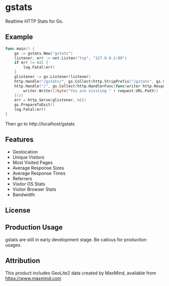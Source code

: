 # gstats

Realtime HTTP Stats for Go.

## Example

```go
func main() {
	gs := gstats.New("gstats")
	listener, err := net.Listen("tcp", "127.0.0.1:80")
	if err != nil {
		log.Fatal(err)
	}
	glistener := gs.Listener(listener)
	http.Handle("/gstats/", gs.Collect(http.StripPrefix("/gstats", gs.Show())))
	http.Handle("/", gs.Collect(http.HandlerFunc(func(writer http.ResponseWriter, request *http.Request) {
		writer.Write([]byte("You are visiting " + request.URL.Path))
	})))
	err = http.Serve(glistener, nil)
	gs.PrepareToExit()
	log.Fatal(err)
}
```

Then go to http://localhost/gstats


## Features

* Geolocation
* Unique Visitors
* Most Visited Pages
* Average Response Sizes
* Average Response Times
* Referrers
* Visitor OS Stats
* Visitor Browser Stats
* Bandwidth

## License


## Production Usage

gstats are still in early development stage. Be catious for production usages.

## Attribution

This product includes GeoLite2 data created by MaxMind, available from https://www.maxmind.com
